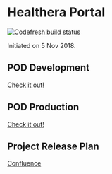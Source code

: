 
# Healthera Portal

[![Codefresh build status]( https://g.codefresh.io/api/badges/pipeline/osulli/Healthera%2Fhealthera-portal%2Fpod?branch=DEVOPS-118-dockerise-pod&key=eyJhbGciOiJIUzI1NiJ9.NWM5MjBlMDI4OTBiMTgwNzFjM2EzZmIz.Mn4tXNaIVuCME1Jl-YSXS51lJM-IFruM2A3RYqFBkro&type=cf-1)]( https://g.codefresh.io/pipelines/pod/builds?repoOwner=Healthera&repoName=healthera-portal&serviceName=Healthera%2Fhealthera-portal&filter=trigger:build~Build;branch:DEVOPS-118-dockerise-pod;pipeline:5c9214171bd364a64bcbbcac~pod)

Initiated on 5 Nov 2018.

## POD Development
[Check it out!](https://pod.84r.co)

## POD Production
[Check it out!](https://pod.healthera.co.uk)

## Project Release Plan
[Confluence](https://healthera.atlassian.net/wiki/spaces/HEALTHERA/pages/3473435/POD+Release+Plan)
